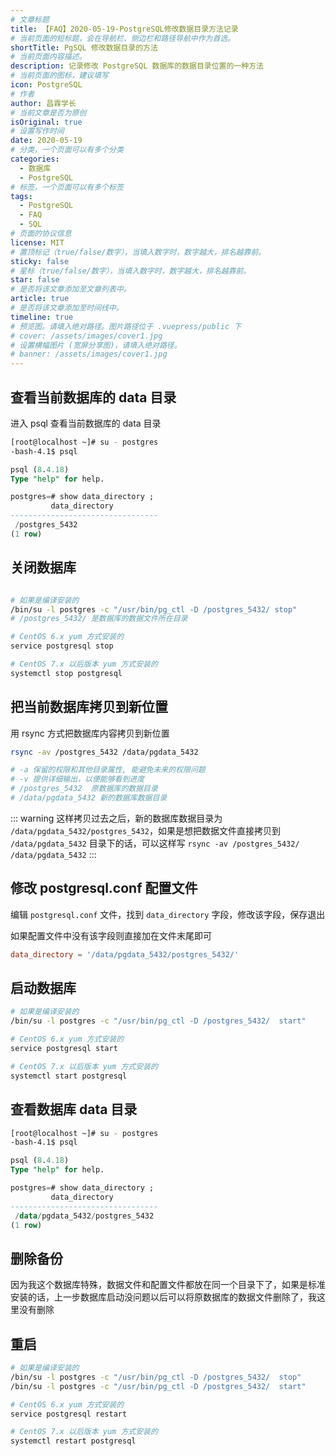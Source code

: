 ```yaml
---
# 文章标题
title: 【FAQ】2020-05-19-PostgreSQL修改数据目录方法记录
# 当前页面的短标题，会在导航栏、侧边栏和路径导航中作为首选。
shortTitle: PgSQL 修改数据目录的方法
# 当前页面内容描述。
description: 记录修改 PostgreSQL 数据库的数据目录位置的一种方法
# 当前页面的图标，建议填写
icon: PostgreSQL
# 作者
author: 昌霖学长
# 当前文章是否为原创
isOriginal: true
# 设置写作时间
date: 2020-05-19
# 分类，一个页面可以有多个分类
categories: 
  - 数据库
  - PostgreSQL
# 标签，一个页面可以有多个标签
tags: 
  - PostgreSQL
  - FAQ
  - SQL
# 页面的协议信息
license: MIT
# 置顶标记（true/false/数字），当填入数字时，数字越大，排名越靠前。
sticky: false
# 星标（true/false/数字），当填入数字时，数字越大，排名越靠前。
star: false
# 是否将该文章添加至文章列表中。
article: true
# 是否将该文章添加至时间线中。
timeline: true
# 预览图。请填入绝对路径。图片路径位于 .vuepress/public 下
# cover: /assets/images/cover1.jpg
# 设置横幅图片 (宽屏分享图)，请填入绝对路径。
# banner: /assets/images/cover1.jpg
---
```


## 查看当前数据库的 data 目录

进入 psql 查看当前数据库的 data 目录

```bash
[root@localhost ~]# su - postgres
-bash-4.1$ psql
```

```sql
psql (8.4.18)
Type "help" for help.

postgres=# show data_directory ;
         data_directory          
---------------------------------
 /postgres_5432
(1 row)

```

## 关闭数据库

```bash

# 如果是编译安装的
/bin/su -l postgres -c "/usr/bin/pg_ctl -D /postgres_5432/ stop"
# /postgres_5432/ 是数据库的数据文件所在目录

# CentOS 6.x yum 方式安装的
service postgresql stop

# CentOS 7.x 以后版本 yum 方式安装的
systemctl stop postgresql

```

## 把当前数据库拷贝到新位置

用 rsync 方式把数据库内容拷贝到新位置

```bash
rsync -av /postgres_5432 /data/pgdata_5432

# -a 保留的权限和其他目录属性, 能避免未来的权限问题
# -v 提供详细输出，以便能够看到进度
# /postgres_5432  原数据库的数据目录
# /data/pgdata_5432 新的数据库数据目录
```

::: warning
这样拷贝过去之后，新的数据库数据目录为 `/data/pgdata_5432/postgres_5432`，如果是想把数据文件直接拷贝到 `/data/pgdata_5432` 目录下的话，可以这样写 `rsync -av /postgres_5432/ /data/pgdata_5432`
:::

## 修改 postgresql.conf 配置文件

编辑 `postgresql.conf` 文件，找到 `data_directory` 字段，修改该字段，保存退出

如果配置文件中没有该字段则直接加在文件末尾即可

```conf title="postgresql.conf"
data_directory = '/data/pgdata_5432/postgres_5432/'
```

## 启动数据库

```bash
# 如果是编译安装的
/bin/su -l postgres -c "/usr/bin/pg_ctl -D /postgres_5432/  start"

# CentOS 6.x yum 方式安装的
service postgresql start

# CentOS 7.x 以后版本 yum 方式安装的
systemctl start postgresql
```

## 查看数据库 data 目录

```bash
[root@localhost ~]# su - postgres
-bash-4.1$ psql
```

```sql
psql (8.4.18)
Type "help" for help.

postgres=# show data_directory ;
         data_directory          
---------------------------------
 /data/pgdata_5432/postgres_5432
(1 row)
```

## 删除备份

因为我这个数据库特殊，数据文件和配置文件都放在同一个目录下了，如果是标准安装的话，上一步数据库启动没问题以后可以将原数据库的数据文件删除了，我这里没有删除

## 重启

```bash
# 如果是编译安装的
/bin/su -l postgres -c "/usr/bin/pg_ctl -D /postgres_5432/  stop"
/bin/su -l postgres -c "/usr/bin/pg_ctl -D /postgres_5432/  start"

# CentOS 6.x yum 方式安装的
service postgresql restart

# CentOS 7.x 以后版本 yum 方式安装的
systemctl restart postgresql
```
